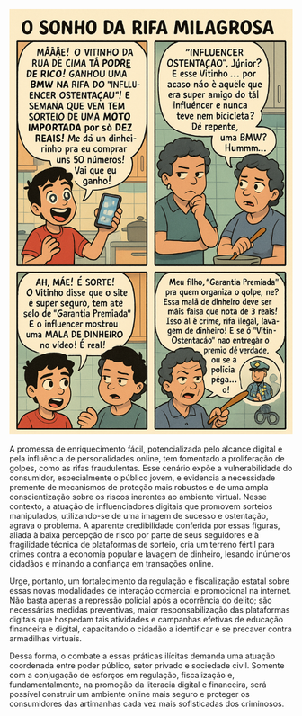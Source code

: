 ![](img-rifa-enganosa.png)

A promessa de enriquecimento fácil, potencializada pelo alcance digital e pela influência de personalidades online, tem
fomentado a proliferação de golpes, como as rifas fraudulentas. Esse cenário expõe a vulnerabilidade do consumidor,
especialmente o público jovem, e evidencia a necessidade premente de mecanismos de proteção mais robustos e de uma ampla
conscientização sobre os riscos inerentes ao ambiente virtual.
Nesse contexto, a atuação de influenciadores digitais que promovem sorteios manipulados, utilizando-se de uma imagem de
sucesso e ostentação, agrava o problema. A aparente credibilidade conferida por essas figuras, aliada à baixa percepção
de risco por parte de seus seguidores e à fragilidade técnica de plataformas de sorteio, cria um terreno fértil para
crimes contra a economia popular e lavagem de dinheiro, lesando inúmeros cidadãos e minando a confiança em transações
online.

Urge, portanto, um fortalecimento da regulação e fiscalização estatal sobre essas novas modalidades de interação
comercial e promocional na internet. Não basta apenas a repressão policial após a ocorrência do delito; são necessárias
medidas preventivas, maior responsabilização das plataformas digitais que hospedam tais atividades e campanhas efetivas
de educação financeira e digital, capacitando o cidadão a identificar e se precaver contra armadilhas virtuais.


Dessa forma, o combate a essas práticas ilícitas demanda uma atuação coordenada entre poder público, setor privado e
sociedade civil. Somente com a conjugação de esforços em regulação, fiscalização e, fundamentalmente, na promoção da
literacia digital e financeira, será possível construir um ambiente online mais seguro e proteger os consumidores das
artimanhas cada vez mais sofisticadas dos criminosos.
